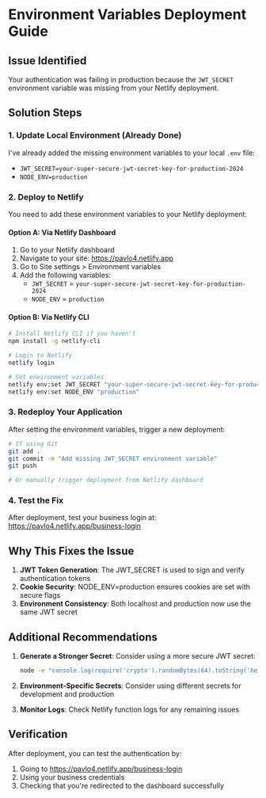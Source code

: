 # Environment Variables Deployment Guide

## Issue Identified
Your authentication was failing in production because the `JWT_SECRET` environment variable was missing from your Netlify deployment.

## Solution Steps

### 1. Update Local Environment (Already Done)
I've already added the missing environment variables to your local `.env` file:
- `JWT_SECRET=your-super-secure-jwt-secret-key-for-production-2024`
- `NODE_ENV=production`

### 2. Deploy to Netlify
You need to add these environment variables to your Netlify deployment:

#### Option A: Via Netlify Dashboard
1. Go to your Netlify dashboard
2. Navigate to your site: https://pavlo4.netlify.app
3. Go to Site settings > Environment variables
4. Add the following variables:
   - `JWT_SECRET` = `your-super-secure-jwt-secret-key-for-production-2024`
   - `NODE_ENV` = `production`

#### Option B: Via Netlify CLI
```bash
# Install Netlify CLI if you haven't
npm install -g netlify-cli

# Login to Netlify
netlify login

# Set environment variables
netlify env:set JWT_SECRET "your-super-secure-jwt-secret-key-for-production-2024"
netlify env:set NODE_ENV "production"
```

### 3. Redeploy Your Application
After setting the environment variables, trigger a new deployment:

```bash
# If using Git
git add .
git commit -m "Add missing JWT_SECRET environment variable"
git push

# Or manually trigger deployment from Netlify dashboard
```

### 4. Test the Fix
After deployment, test your business login at:
https://pavlo4.netlify.app/business-login

## Why This Fixes the Issue

1. **JWT Token Generation**: The JWT_SECRET is used to sign and verify authentication tokens
2. **Cookie Security**: NODE_ENV=production ensures cookies are set with secure flags
3. **Environment Consistency**: Both localhost and production now use the same JWT secret

## Additional Recommendations

1. **Generate a Stronger Secret**: Consider using a more secure JWT secret:
   ```bash
   node -e "console.log(require('crypto').randomBytes(64).toString('hex'))"
   ```

2. **Environment-Specific Secrets**: Consider using different secrets for development and production

3. **Monitor Logs**: Check Netlify function logs for any remaining issues

## Verification
After deployment, you can test the authentication by:
1. Going to https://pavlo4.netlify.app/business-login
2. Using your business credentials
3. Checking that you're redirected to the dashboard successfully 